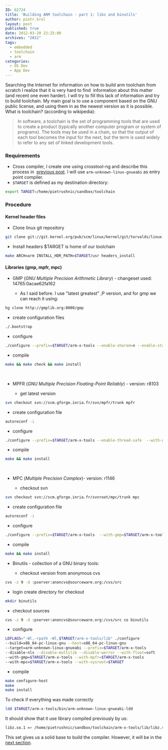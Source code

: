```yaml
---
ID: 62724
title: 'Building ARM toolchain - part 1: libs and binutils'
author: piotr.krol
layout: post
published: true
date: 2012-03-20 23:25:00
archives: "2012"
tags:
  - embedded
  - toolchain
  - arm
categories:
  - OS Dev
  - App Dev
---
```


Searching the Internet for information on how to build arm toolchain from
scratch I realize that it is very hard to find  information about this matter
(and recent one even harder). I will try to fill this lack of information and
try to build toolchain. My main goal is to use a component based on the GNU
public license, and using them in as the newest version as it is possible. What
is toolchain? (according to wikipedia):

> In software, a toolchain is the set of programming tools that are used to
create a product (typically another computer program or system of programs). The
tools may be used in a chain, so that the output of each tool becomes the input
for the next, but the term is used widely to refer to any set of linked
development tools.

### Requirements

* Cross compiler, I create one using crosstool-ng and describe this process in 
  [previous post][1]. I will use `arm-unknown-linux-gnueabi` as entry point
  compiler.
* `$TARGET` is defined as my destination directory:

```bash
export TARGET=/home/pietrushnic/sandbox/toolchain  
```

### Procedure

#### Kernel header files

* Clone linux git repository

```bash
git clone git://git.kernel.org/pub/scm/linux/kernel/git/torvalds/linux.git
```

* Install headers $TARGET is home of our toolchain

```bash
make ARCH=arm INSTALL_HDR_PATH=$TARGET/usr headers_install
```

#### Libraries (gmp, mpfr, mpc)

* GMP (*GNU Multiple Precision Arithmetic Library*) - changeset used:
  14765:0acae62fa162

  - As I said before. I use "latest greatest" ;P version, and for gmp we can reach
  it using:
```bash
hg clone http://gmplib.org:8000/gmp
```

  - create configuration files
```bash
./.bootstrap
```

  - configure
```bash
./configure --prefix=$TARGET/arm-x-tools --enable-shared=n --enable-static
```

  - compile
```bash
make && make check && make install
```
</br>

* MPFR (*GNU Multiple Precision Floating-Point Reliably*) - version: r8103

  - get latest version
```bash
svn checkout svn://scm.gforge.inria.fr/svn/mpfr/trunk mpfr
```

  - create configuration file
```bash
autoreconf -i
```

  - configure
```bash
./configure --prefix=$TARGET/arm-x-tools --enable-thread-safe  --with-gmp=$TARGET/arm-x-tools --disable-shared --enable-static
```

  - compile
```bash
make && make install
```
</br>

* MPC (*Multiple Precision Complex*)- version: r1146

  - checkout svn
```bash
svn checkout svn://scm.gforge.inria.fr/svnroot/mpc/trunk mpc
```

  - create configuration file
```bash
autoreconf -i
```

  - configure
```bash
./configure --prefix=$TARGET/arm-x-tools  --with-gmp=$TARGET/arm-x-tools --with-mpfr=$TARGET/arm-x-tools  --disable-shared --enable-static
```

  - compile
```bash
make && make install
```

* Binutils - collection of a GNU binary tools:

  - checkout version from anonymous cvs
```bash
cvs -z 9 -d :pserver:anoncvs@sourceware.org:/cvs/src
```

  - login create directory for checkout
```bash
mkdir binutils
```

  - checkout sources
```bash
cvs -z 9 -d :pserver:anoncvs@sourceware.org:/cvs/src co binutils
```

  - configure
```bash
LDFLAGS="-Wl,-rpath -Wl,$TARGET/arm-x-tools/lib" ./configure
--build=x86_64-pc-linux-gnu --host=x86_64-pc-linux-gnu
--target=arm-unknown-linux-gnueabi --prefix=$TARGET/arm-x-tools
--disable-nls --disable-multilib --disable-werror --with-float=soft
--with-gmp=$TARGET/arm-x-tools --with-mpfr=$TARGET/arm-x-tools
--with-mpc=$TARGET/arm-x-tools --with-sysroot=$TARGET
```

  - compile
```bash
make configure-host
make
make install
```

To check if everything was made correctly

```bash
ldd $TARGET/arm-x-tools/bin/arm-unknown-linux-gnueabi-ldd
```

It should show that it use library compiled previously by us:

```bash
libz.so.1 => /home/pietrushnic/sandbox/toolchain/arm-x-tools/lib/libz.so.1  (0x00007f0086cc5000)
```

This set gives us a solid base to build the compiler. However, it will be in the
[next section][2].

[1]: /2012/03/14/quick-build-of-arm-unknown-linux
[2]: /2012/04/12/building-arm-toolchain-part-2-gcc-and
